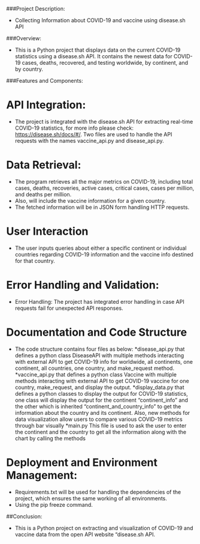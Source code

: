 ###Project Description: 
- Collecting Information about COVID-19 and vaccine using disease.sh API

###Overview:
- This is a Python project that displays data on the current COVID-19 statistics using a disease.sh API. It contains the newest data for COVID-19 cases, deaths, recovered, and testing worldwide, by continent, and by country.

###Features and Components:

# API Integration:
- The project is integrated with the disease.sh API for extracting real-time COVID-19 statistics, for more info please check: https://disease.sh/docs/#/.
 Two files are used to handle the API requests with the names vaccine_api.py and disease_api.py.
 
# Data Retrieval:
- The program retrieves all the major metrics on COVID-19, including total cases, deaths, recoveries, active cases, critical cases, cases per million, and deaths per million.
- Also, will include the vaccine information for a given country.
- The fetched information will be in JSON form handling HTTP requests.

# User Interaction
- The user inputs queries about either a specific continent or individual countries regarding COVID-19 information and the vaccine info destined for that country.

# Error Handling and Validation:
- Error Handling: The project has integrated error handling in case API requests fail for unexpected API responses.

# Documentation and Code Structure
- The code structure contains four files as below:
	*disease_api.py that defines a python class DiseaseAPI with multiple methods interacting with external API to get COVID-19 info for worldwide, all continents, one continent, all countries, one country, and make_request method.
	*vaccine_api.py that defines a python class Vaccine with multiple methods interacting with external API to get COVID-19 vaccine for one country, make_request, and display the output.
	*display_data.py that defines a python classes to display the output for COVID-19 statistics, one class will display the output for the continent “continent_info” and the other which is inherited “continent_and_country_info” to get the information about the country and its continent. 
	 Also, new methods for data visualization allow users to compare various COVID-19 metrics through bar visually
	*main.py This file is used to ask the user to enter the continent and the country to get all the information along with the chart by calling the methods 


# Deployment and Environment Management:
- Requirements.txt will be used for handling the dependencies of the project, which ensures the same working of all environments.
- Using the pip freeze command.


##Conclusion:
- This is a Python project on extracting and visualization of COVID-19  and vaccine data from the open API website “disease.sh API.
